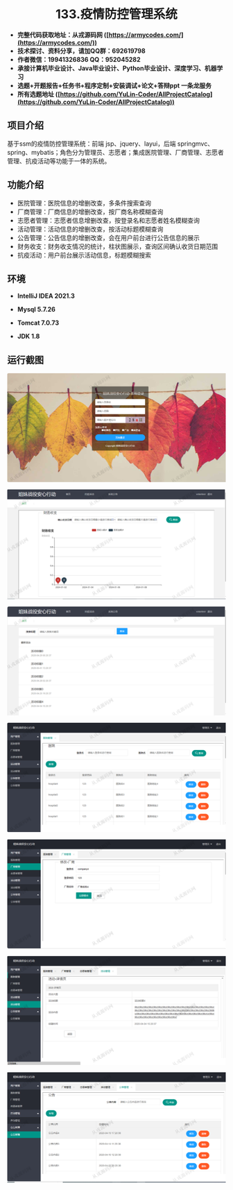 <p><h1 align="center">133.疫情防控管理系统</h1></p>

- <b>完整代码获取地址：从戎源码网 ([https://armycodes.com/](https://armycodes.com/))</b>
- <b>技术探讨、资料分享，请加QQ群：692619798</b> 
- <b>作者微信：19941326836  QQ：952045282</b> 
- <b>承接计算机毕业设计、Java毕业设计、Python毕业设计、深度学习、机器学习</b>
- <b>选题+开题报告+任务书+程序定制+安装调试+论文+答辩ppt 一条龙服务</b>
- <b>所有选题地址 ([https://github.com/YuLin-Coder/AllProjectCatalog](https://github.com/YuLin-Coder/AllProjectCatalog)) </b>

## 项目介绍
基于ssm的疫情防控管理系统：前端 jsp、jquery、layui，后端 springmvc、spring、mybatis；角色分为管理员、志愿者；集成医院管理、厂商管理、志愿者管理、抗疫活动等功能于一体的系统。

## 功能介绍

- 医院管理：医院信息的增删改查，多条件搜索查询
- 厂商管理：厂商信息的增删改查，按厂商名称模糊查询
- 志愿者管理：志愿者信息增删改查，按登录名和志愿者姓名模糊查询
- 活动管理：活动信息的增删改查，按活动标题模糊查询
- 公告管理：公告信息的增删改查，会在用户前台进行公告信息的展示
- 财务收支：财务收支情况的统计，柱状图展示，查询区间确认收货日期范围
- 抗疫活动：用户前台展示活动信息，标题模糊搜索

## 环境

- <b>IntelliJ IDEA 2021.3</b>

- <b>Mysql 5.7.26</b>

- <b>Tomcat 7.0.73</b>

- <b>JDK 1.8</b>

## 运行截图
![](screenshot/1.png)

![](screenshot/2.png)

![](screenshot/3.png)

![](screenshot/4.png)

![](screenshot/5.png)

![](screenshot/6.png)

![](screenshot/7.png)
